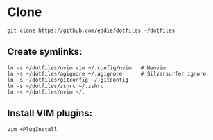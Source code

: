 # Clone 

    git clone https://github.com/eddie/dotfiles ~/dotfiles

## Create symlinks:

    ln -s ~/dotfiles/nvim vim ~/.config/nvim   # Neovim
    ln -s ~/dotfiles/agignore ~/.agignore      # Silversurfer ignore
    ln -s ~/dotfiles/gitconfig ~/.gitconfig 
    ln -s ~/dotfiles/zshrc ~/.zshrc
    ln -s ~/dotfiles/nvim ~/.

## Install VIM plugins:

    vim +PlugInstall


